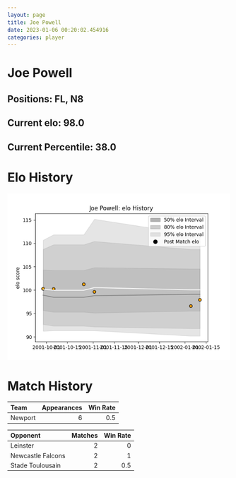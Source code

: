 ```yaml
---  
layout: page  
title: Joe Powell  
date: 2023-01-06 00:20:02.454916  
categories: player  
---
```

# Joe Powell

## Positions: FL, N8

## Current elo: 98.0

## Current Percentile: 38.0

# Elo History


![elo history](history_JoePowell.png)
# Match History


| Team    |   Appearances |   Win Rate |
|:--------|--------------:|-----------:|
| Newport |             6 |        0.5 |

| Opponent          |   Matches |   Win Rate |
|:------------------|----------:|-----------:|
| Leinster          |         2 |        0   |
| Newcastle Falcons |         2 |        1   |
| Stade Toulousain  |         2 |        0.5 |
